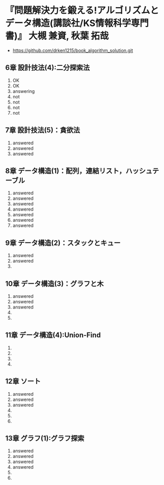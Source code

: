 # 『問題解決力を鍛える!アルゴリズムとデータ構造(講談社/KS情報科学専門書)』 大槻 兼資, 秋葉 拓哉
 - https://github.com/drken1215/book_algorithm_solution.git

## 6章 設計技法(4):二分探索法
1. OK
2. OK
3. answering
4. not
5. not
6. not
7. not

## 7章 設計技法(5)：貪欲法
1. answered
2. answered
3. answered

## 8章 データ構造(1)：配列，連結リスト，ハッシュテーブル
1. answered
2. answered
3. answered
4. answered
5. answered
6. answered
7. answered

## 9章 データ構造(2)：スタックとキュー
1. answered
2. answered
3.

## 10章 データ構造(3)：グラフと木
1. answered
2. answered
3. answered
4.
5.

## 11章 データ構造(4):Union-Find
1.
2.
3.
4.

## 12章 ソート
1. answered
2. answered
3. answered
4.
5.
6.

## 13章 グラフ(1):グラフ探索
1. answered
2. answered
3. answered
4. answered
5.
6.
